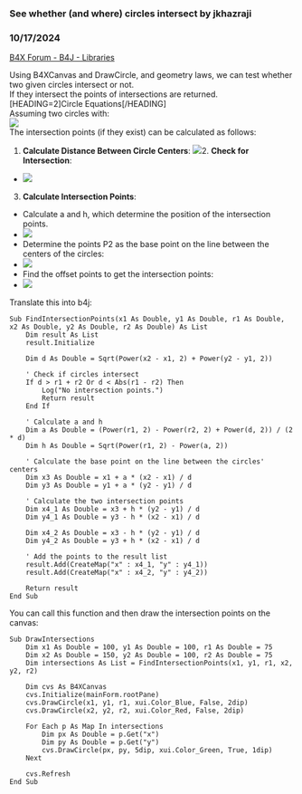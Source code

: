 ### See whether (and where) circles intersect by jkhazraji
### 10/17/2024
[B4X Forum - B4J - Libraries](https://www.b4x.com/android/forum/threads/163611/)

Using B4XCanvas and DrawCircle, and geometry laws, we can test whether two given circles intersect or not.  
If they intersect the points of intersections are returned.  
[HEADING=2]Circle Equations[/HEADING]  
Assuming two circles with:  
![](https://www.b4x.com/android/forum/attachments/157770)  
The intersection points (if they exist) can be calculated as follows:  
  

1. **Calculate Distance Between Circle Centers**:
![](https://www.b4x.com/android/forum/attachments/157766)2. **Check for Intersection**:

- ![](https://www.b4x.com/android/forum/attachments/157769)

3. **Calculate Intersection Points**:

- Calculate a and h, which determine the position of the intersection points.
- ![](https://www.b4x.com/android/forum/attachments/157767)
- Determine the points P2 as the base point on the line between the centers of the circles:
- ![](https://www.b4x.com/android/forum/attachments/157772)
- Find the offset points to get the intersection points:
- ![](https://www.b4x.com/android/forum/attachments/157773)

Translate this into b4j:  

```B4X
Sub FindIntersectionPoints(x1 As Double, y1 As Double, r1 As Double, x2 As Double, y2 As Double, r2 As Double) As List  
    Dim result As List  
    result.Initialize  
   
    Dim d As Double = Sqrt(Power(x2 - x1, 2) + Power(y2 - y1, 2))  
   
    ' Check if circles intersect  
    If d > r1 + r2 Or d < Abs(r1 - r2) Then  
        Log("No intersection points.")  
        Return result  
    End If  
  
    ' Calculate a and h  
    Dim a As Double = (Power(r1, 2) - Power(r2, 2) + Power(d, 2)) / (2 * d)  
    Dim h As Double = Sqrt(Power(r1, 2) - Power(a, 2))  
   
    ' Calculate the base point on the line between the circles' centers  
    Dim x3 As Double = x1 + a * (x2 - x1) / d  
    Dim y3 As Double = y1 + a * (y2 - y1) / d  
   
    ' Calculate the two intersection points  
    Dim x4_1 As Double = x3 + h * (y2 - y1) / d  
    Dim y4_1 As Double = y3 - h * (x2 - x1) / d  
   
    Dim x4_2 As Double = x3 - h * (y2 - y1) / d  
    Dim y4_2 As Double = y3 + h * (x2 - x1) / d  
   
    ' Add the points to the result list  
    result.Add(CreateMap("x" : x4_1, "y" : y4_1))  
    result.Add(CreateMap("x" : x4_2, "y" : y4_2))  
   
    Return result  
End Sub
```

  
  
You can call this function and then draw the intersection points on the canvas:  
  

```B4X
Sub DrawIntersections  
    Dim x1 As Double = 100, y1 As Double = 100, r1 As Double = 75  
    Dim x2 As Double = 150, y2 As Double = 100, r2 As Double = 75  
    Dim intersections As List = FindIntersectionPoints(x1, y1, r1, x2, y2, r2)  
   
    Dim cvs As B4XCanvas  
    cvs.Initialize(mainForm.rootPane)  
    cvs.DrawCircle(x1, y1, r1, xui.Color_Blue, False, 2dip)  
    cvs.DrawCircle(x2, y2, r2, xui.Color_Red, False, 2dip)  
   
    For Each p As Map In intersections  
        Dim px As Double = p.Get("x")  
        Dim py As Double = p.Get("y")  
        cvs.DrawCircle(px, py, 5dip, xui.Color_Green, True, 1dip)  
    Next  
   
    cvs.Refresh  
End Sub
```